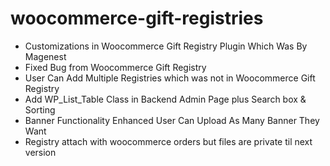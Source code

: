 # woocommerce-gift-registries
- Customizations in Woocommerce Gift Registry Plugin Which Was By Magenest
- Fixed Bug from Woocommerce Gift Registry
- User Can Add Multiple Registries which was not in Woocommerce Gift Registry
- Add WP_List_Table Class in Backend Admin Page plus Search box & Sorting
- Banner Functionality Enhanced User Can Upload As Many Banner They Want
- Registry attach with woocommerce orders but files are private til next version
